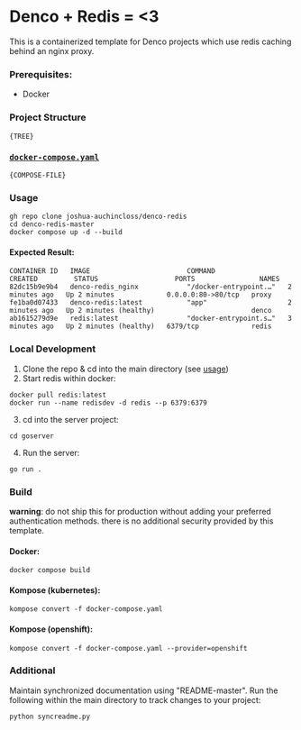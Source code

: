 # Denco + Redis = <3
This is a containerized template for Denco projects which use redis caching behind an nginx proxy.

### Prerequisites: 
- Docker

### Project Structure 
```
{TREE}
```

### [`docker-compose.yaml`](docker-compose.yaml)
```
{COMPOSE-FILE}
```

### Usage
```
gh repo clone joshua-auchincloss/denco-redis
cd denco-redis-master
docker compose up -d --build
```

#### Expected Result: 
```
CONTAINER ID   IMAGE                        COMMAND                  CREATED         STATUS                   PORTS                NAMES
82dc15b9e9b4   denco-redis_nginx            "/docker-entrypoint.…"   2 minutes ago   Up 2 minutes             0.0.0.0:80->80/tcp   proxy
fe1ba0d07433   denco-redis:latest           "app"                    2 minutes ago   Up 2 minutes (healthy)                        denco
ab1615279d9e   redis:latest                 "docker-entrypoint.s…"   3 minutes ago   Up 2 minutes (healthy)   6379/tcp             redis
```


### Local Development
1. Clone the repo & cd into the main directory (see [usage](#usage))
2. Start redis within docker: 
```
docker pull redis:latest
docker run --name redisdev -d redis --p 6379:6379
```
3. cd into the server project: 
```
cd goserver
```
4. Run the server: 
```
go run .
```

### Build
**warning**: do not ship this for production without adding your preferred authentication methods. there is no additional security provided by this template.

#### Docker:
```
docker compose build
```
#### Kompose (kubernetes):
```
kompose convert -f docker-compose.yaml
```
#### Kompose (openshift):
```
kompose convert -f docker-compose.yaml --provider=openshift
```

### Additional
Maintain synchronized documentation using "README-master". Run the following within the main directory to track changes to your project: 
```
python syncreadme.py
```
